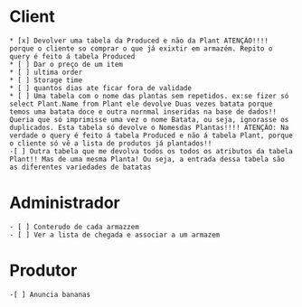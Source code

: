 # Client
	* [x] Devolver uma tabela da Produced e não da Plant ATENÇÂO!!!! porque o cliente so comprar o que já exixtir em armazém. Repito o query é feito á tabela Produced
	* [ ] Dar o preço de um item
	* [ ] ultima order
	* [ ] Storage time 
	* [ ] quantos dias ate ficar fora de validade
	* [ ] Uma tabela com o nome das plantas sem repetidos. ex:se fizer só select Plant.Name from Plant ele devolve Duas vezes batata porque temos uma batata doce e outra nornmal inseridas na base de dados!! Queria que só imprimisse uma vez o nome Batata, ou seja, ignorasse os duplicados. Esta tabela só devolve o Nomesdas Plantas!!!! ATENÇÂO: Na verdade o query é feito á tabela Produced e não á tabela Plant, porque o cliente só vê a lista de produtos já plantados!!
	-[ ] Outra tabela que me devolva todos os todos os atributos da tabela Plant!! Mas de uma mesma Planta! Ou seja, a entrada dessa tabela são as diferentes variedades de batatas
	
# Administrador
	- [ ] Conterudo de cada armazzem
	- [ ] Ver a lista de chegada e associar a um armazem

# Produtor
	-[ ] Anuncia bananas
